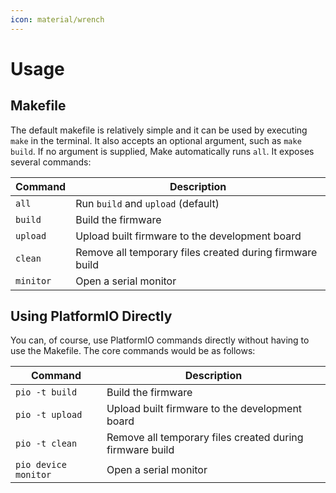 ```yaml
---
icon: material/wrench
---
```


# Usage

## Makefile

The default makefile is relatively simple and it can be used by executing `make` in the terminal. It also accepts an optional argument, such as `make build`. If no argument is supplied, Make automatically runs `all`. It exposes several commands:

Command   | Description
--------- | -----------
`all`     | Run `build` and `upload` (default)
`build`   | Build the firmware
`upload`  | Upload built firmware to the development board
`clean`   | Remove all temporary files created during firmware build
`minitor` | Open a serial monitor

## Using PlatformIO Directly

You can, of course, use PlatformIO commands directly without having to use the Makefile. The core commands would be as follows:

Command              | Description
-------------------- | -----------
`pio -t build`       | Build the firmware
`pio -t upload`      | Upload built firmware to the development board
`pio -t clean`       | Remove all temporary files created during firmware build
`pio device monitor` | Open a serial monitor
